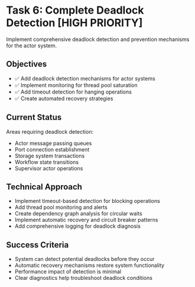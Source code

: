 # Task 6: Complete Deadlock Detection [HIGH PRIORITY]

Implement comprehensive deadlock detection and prevention mechanisms for the actor system.

## Objectives
- ✅ Add deadlock detection mechanisms for actor systems
- ✅ Implement monitoring for thread pool saturation
- ✅ Add timeout detection for hanging operations
- ✅ Create automated recovery strategies

## Current Status
Areas requiring deadlock detection:
- Actor message passing queues
- Port connection establishment
- Storage system transactions
- Workflow state transitions
- Supervisor actor operations

## Technical Approach
- Implement timeout-based detection for blocking operations
- Add thread pool monitoring and alerts
- Create dependency graph analysis for circular waits
- Implement automatic recovery and circuit breaker patterns
- Add comprehensive logging for deadlock diagnosis

## Success Criteria
- System can detect potential deadlocks before they occur
- Automatic recovery mechanisms restore system functionality
- Performance impact of detection is minimal
- Clear diagnostics help troubleshoot deadlock conditions